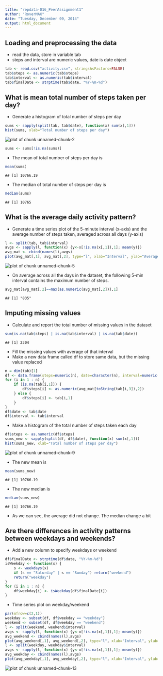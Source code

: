 ```yaml
---
title: "repdata-016_PeerAssignment1"
author: "RoverMAX"
date: "Tuesday, December 09, 2014"
output: html_document
---
```

## Loading and preprocessing the data
* read the data, store in variable tab
* steps and interval are numeric values, date is date object

```r
tab <- read.csv("activity.csv", stringsAsFactors=FALSE)
tab$steps <- as.numeric(tab$steps)
tab$interval <- as.numeric(tab$interval)
tab$finalDate <- strptime(tab$date, "%Y-%m-%d")
```
## What is mean total number of steps taken per day?
* Generate a histogram of total number of steps per day

```r
sums <- sapply(split(tab, tab$date), function(x) sum(x[,1]))
hist(sums, xlab="Total number of steps per day")
```

![plot of chunk unnamed-chunk-2](figure/unnamed-chunk-2-1.png) 

```r
sums <- sums[!is.na(sums)]
```
* The mean of total number of steps per day is

```r
mean(sums)
```

```
## [1] 10766.19
```
* The median of total number of steps per day is

```r
median(sums)
```

```
## [1] 10765
```
## What is the average daily activity pattern?
* Generate a time series plot of the 5-minute interval (x-axis) and the average number of steps taken, averaged across all days (y-axis)

```r
l <- split(tab, tab$interval)
avgs <- sapply(l, function(x) {y<-x[!is.na(x[,1]),1]; mean(y)})
avg_mat <- cbind(names(l),avgs)
plot(avg_mat[,1], avg_mat[,2], type="l", xlab="Interval", ylab="Average steps per interval")
```

![plot of chunk unnamed-chunk-5](figure/unnamed-chunk-5-1.png) 

* On average across all the days in the dataset, the following 5-min interval contains the maximum number of steps.

```r
avg_mat[avg_mat[,2]==max(as.numeric(avg_mat[,2])),1]
```

```
## [1] "835"
```
## Imputing missing values
* Calculate and report the total number of missing values in the dataset

```r
sum(is.na(tab$steps) | is.na(tab$interval) | is.na(tab$date))
```

```
## [1] 2304
```
* Fill the missing values with average of that interval
* Make a new data frame called df to store same data, but the missing value replaced

```r
n = dim(tab)[1]
df <- data.frame(steps=numeric(n), date=character(n), interval=numeric(n))
for (i in 1 : n) {
    if (is.na(tab[i,1])) {
        df$steps[i] <- as.numeric(avg_mat[toString(tab[i,3]),2])
    } else {
        df$steps[i] <- tab[i,1]
    }
}
df$date <- tab$date
df$interval <- tab$interval
```
* Make a histogram of the total number of steps taken each day

```r
df$steps <- as.numeric(df$steps)
sums_new <- sapply(split(df, df$date), function(x) sum(x[,1]))
hist(sums_new, xlab="Total number of steps per day")
```

![plot of chunk unnamed-chunk-9](figure/unnamed-chunk-9-1.png) 

* The new mean is

```r
mean(sums_new)
```

```
## [1] 10766.19
```
* The new median is

```r
median(sums_new)
```

```
## [1] 10766.19
```
* As we can see, the average did not change.  The median change a bit
## Are there differences in activity patterns between weekdays and weekends?
* Add a new column to specify weekdays or weekend

```r
df$finalDate <- strptime(df$date, "%Y-%m-%d")
isWeekday <- function(x) {
    s <- weekdays(x)
    if (s == "Saturday" | s == "Sunday") return("weekend")
    return("weekday")
}
for (i in 1 : n) {
    df$weekday[i] <- isWeekday(df$finalDate[i])
}
```
* Time series plot on weekday/weekend 

```r
par(mfrow=c(2,1))
weekday <- subset(df, df$weekday == "weekday")
weekend <- subset(df, df$weekday == "weekend")
l <- split(weekend, weekend$interval)
avgs <- sapply(l, function(x) {y<-x[!is.na(x[,1]),1]; mean(y)})
avg_weekend <- cbind(names(l),avgs)
plot(avg_weekend[,1], avg_weekend[,2], type="l", xlab="Interval", ylab="Average steps per interval", main="weekend")
l <- split(weekday, weekday$interval)
avgs <- sapply(l, function(x) {y<-x[!is.na(x[,1]),1]; mean(y)})
avg_weekday <- cbind(names(l),avgs)
plot(avg_weekday[,1], avg_weekday[,2], type="l", xlab="Interval", ylab="Average steps per interval", main="weekday")
```

![plot of chunk unnamed-chunk-13](figure/unnamed-chunk-13-1.png) 
